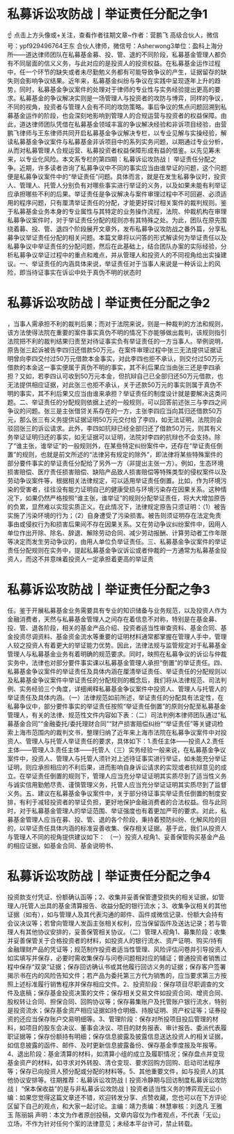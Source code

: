 # 私募诉讼攻防战丨举证责任分配之争1

☝ 点击上方头像或+关注，查看作者往期文章~作者：营鹏飞  高级合伙人，微信号：ypf929496764王东 合伙人律师，微信号：Asherwong3单位：盈科上海分所——道达律师团队在私募基金募、投、管、退的不同阶段，私募基金管理人都负有不同层面的信义义务，与此对应的是投资人的投资权益。在私募基金运作过程中，任一个环节的缺失或者未尽勤勉义务都有可能导致争议的产生，证据留存的缺失则会影响争议结果。近年来，私募基金纠纷与争议在实践中呈现逐年上升的趋势，同时，私募基金争议案件的处理对于律师的专业性与实务经验提出更高的要求。私募基金的争议解决实则是一场管理人与投资者的攻防与博弈，同样的争议，不同的视角，投资者与管理人会有不同的攻防策略。事后争议的焦点问题回溯到私募基金运作的阶段，也会深刻地影响到管理人的合规运营与投资者的权益保障。由此，道达律师团队凭借在私募基金领域丰富的争议解决经验和非诉项目经验，由营鹏飞律师与王东律师共同开启私募基金争议解决专栏，以专业见解与实操经验，解读私募基金争议案件与私募基金非诉项目中的系列实务问题，以期通过专业分析，从而对私募管理人合规运营、私募投资者权益保障形成有益的借鉴。以先见筹未来，以专业化风险。本文系专栏的第四期：私募诉讼攻防战丨 举证责任分配之争。近期，许多读者咨询了私募争议中不同的事实应当由谁举证的问题，这个问题便是私募争议案件中的“举证责任”问题。具体而言，就是在发生私募争议时，投资人、管理人、托管人分别负有对哪些事实进行举证的义务，以及如果未能有利举证应承担哪些不利的后果。举证责任是争议解决与案件审理过程中不可回避、必须适用的程序问题，只有厘清举证责任的分配，才能更好探讨相关案件的裁判规则。鉴于私募基金业务本身的专业属性与其特定的业务操作流程，法院、仲裁机构在审理私募争议案件时，对于举证责任分配的规则亦有其特殊之处。为此，团队在原先围绕着募、投、管、退四个阶段展开文章外，发布私募争议攻防战之番外篇，分享私募争议举证责任分配的相关问题。本篇文章将以问答的形式解读何为举证责任以及私募争议中举证责任的分配问题，然后在此基础上，结合团队办案的实际经验，分析私募争议举证过程中的重点和难点，并从管理人和投资人的不同视角给出实操建议。一、举证责任的内涵具体来说，举证责任对于当事人来说是一种诉讼上的风险，即当待证事实在诉讼中处于真伪不明的状态时

# 私募诉讼攻防战丨举证责任分配之争2

，当事人需承担不利的裁判后果；而对于法院来说，则是一种裁判的方法和规则，该方法使得法院在重要的案件事实真伪不明的情况下亦能够做出裁判，该规则指引法院把不利的裁判结果归责至对待证事实负有举证责任的一方当事人。举例说明，原告张三起诉被告李四归还借款50万元。在案件审理过程中张三无法提供证据证明曾向李四交付过50万元借款本金事实，对此李四也拒不承认，则交付过50万元借款的本金这一事实便属于真伪不明的事实，其不利后果应当由张三还是李四承担？又如，若李四认可收到50万元本金，但抗辩自己已全部归还50万元借款，也无法提供相应证据，对此张三也拒不承认，关于还款50万元的事实则属于真伪不明的事实，其不利后果又应当由谁来承担？举证责任的制度设计就是要解决这类问题。二、举证责任的分配规则依据上述的一般规则，可以回答前述张三与李四之间争议的问题。张三是主张借贷关系存在的一方，主张李四应当向其归还借款50万元，那么张三有义务提供证据证明50万元交付给了李四，如无法证明，法院则会驳回张三的诉讼请求。此外，李四如抗辩已经全部归还了借款50万元，则其有义务举证证明归还的事实，如无证据可以证明，法院对李四的抗辩也不会支持。除了“谁主张，谁举证”的一般规则外，在某些特定纠纷案件中，还存在“举证责任倒置”的规则，也就是前文所述的“法律另有规定的除外”，即法律将某些特殊案件的部分要件事实的举证责任分配给了另外一方（非提出主张一方）。例如，生态环境损害赔偿、医疗责任损害赔偿、缺陷产品致人损害赔偿等特殊类型的侵权案件以及劳动争议案件等，根据相关法律规定，可以适用举证责任倒置。比如，作为环境污染的受害者，往往没有能力证明自己的健康受损与环境污染存在因果关系。这种情况下，如果仍然严格按照“谁主张，谁举证”的规则分配举证责任，将大大增加原告的负累，显然难以实现实质正义。在此情况下，法律规定原告只须证明：（1）被告实施了污染环境的行为；（2）自身遭受了污染损害。被告则须证明存在法定免责事由或侵权行为和损害后果间不存在因果关系。又在劳动争议纠纷案件中，因用人单位作出开除、除名、辞退、解除劳动合同、减少劳动报酬、计算劳动者工作年限等决定而发生劳动争议的，由用人单位负举证责任。三、私募基金争议案件的举证责任分配规则在实务中，提起私募基金争议诉讼或者仲裁的一方通常为私募基金投资人，而这不并意味着投资人一定承担着更高的举证责

# 私募诉讼攻防战丨举证责任分配之争3

任。鉴于开展私募基金业务需要具有专业的知识储备与业务规范，以及投资人作为金融消费者，天然与私募基金管理人之间存在着信息不对称，特别是在基金募、投、管、退各阶段，相关的基金产品介绍、投资者适当性审查资料、基金合同、基金投资尽调资料、基金资金流水等重要的证明材料通常都掌握在管理人手中，管理人较之投资人有着更大的举证能力优势。因此，法律法规与监管规定对于私募基金管理人与私募基金业务有着明确的规范要求。同时，映照在私募争议的诉讼与仲裁实务中，法律也对部分要件事实课以私募基金管理人承担“倒置”的举证责任。四、私募基金争议案件的举证责任及具体内涵在厘清举证责任、举证责任的分配规则以及私募基金争议案件中举证责任的分配规则的概念后，我们将从法律规范、司法判例、实务经验三个角度，详细阐释私募基金争议案件中投资人、管理人与托管人的举证责任及具体内涵。（一）法律规范如前所述，举证责任的分配具有法定性，在私募争议中，部分要件事实的举证责任按照“举证责任倒置”的原则分配至私募基金管理人，有关的法律、规范性文件内容如下表：（二）司法判例本律师团队通过“私募基金合同”“金融委托/委托理财合同”“财产损害赔偿纠纷”“举证责任”等关键词检索上海市范围内的裁判文书，整理归纳了近年来上海市法院在私募争议案件中对投资人、管理人与托管人举证责任的要求，具体如下：1.责任主体——投资人2.责任主体——管理人3.责任主体——托管人（三）实务经验一般来说，在私募基金争议案件中，投资人、管理人与托管人须针对上述待证事实进行举证，如未能充分举证证明，则应承担相应的不利后果，进而影响自身诉讼请求的实现或者抗辩意见的成立。在举证责任倒置的规则下，管理人应当充分举证证明其实质尽到了适当性义务与诚实信用勤勉尽责、谨慎管理义务，托管人应当充分举证证明其实质尽到了监督义务。五、建议在私募基金争议案件中，关于部分待证事实举证责任倒置的制度安排，有利于减轻投资者的举证负担，更好地保护金融消费者的合法权益。但与此同时，对于私募基金管理人的举证范围、举证强度也有着更加严苛的要求。对此，私募基金管理人应当在募、投、管、退的各个阶段，秉持着预防纠纷、化解风险的目的，以举证责任具体内涵的标准妥善收集、保存相关证据。基于此，我们从投资人与管理人不同的视角提供建议如下： （一）投资人视角1、妥善保管购买基金产品的相应证据，如基金合同、基金说明书、

# 私募诉讼攻防战丨举证责任分配之争4

投资款支付凭证、份额确认函等；2、收集并妥善保管遭受损失的相关证据，如管理人/托管人出具的基金清算报告、收益分配的银行流水；3、收集争议相关的其他证据（如有），如与管理人及其代表沟通的邮件、函件或微信记录、份额大会持有会议决议等；若曾向管理人发函主张相关权利，应当保留函件及送达记录；若与管理人有其他协议安排的，妥善保管相关协议。（二）管理人视角1、募集阶段：收集并妥善保管关于合格投资者的材料，如投资人的银行流水、资产证明、购买/持有金融理财产品的凭证等；规范制作投资者适当性管理、风险评估问卷并引导投资人如实填写并保存，必要时需收集保存与问卷问题相对应的辅证；普通投资者销售过程中保存“双录”证据；保存回访确认书或其他履行回访义务的证据；保存客户签署揭示书在内的风险告知文件；若产品为委托第三方代为销售的，应当要求第三方按照上述标准履行销售程序并保存相应文件。2、投资阶段：保存项目尽职调查的文件及底稿；保存基金投资决策的文件；保存相关交易文件如投资合同、增资合同、股权转让合同、担保合同、回购协议等；保存募集账户及托管账户银行流水，特别是投资流水；保存基金资产相应证据如持仓明细、持股证明、资产权证等；证券投资的还应当保存账户交易明细等。3、管理阶段：保存对所投项目投后管理的材料，如项目的股东会决议、董事会决议、项目的财务报表、审计报告、委派代表履职证据等；保存份额持有明细；保存信息披露及披露信息送达投资人的相关证据，如信息披露的函件、邮件、及时更新信息披露备份、保存基金季度报及年报等。4、退出阶段：基金清算的材料，如清算小组的成立及履职情况；保存盘点并变现基金资产的材料，如寻求对外转股、清仓变现、要求回购方回购、启动司法程序等；保存已向投资人预分配或分配的材料等。5、其他重要文件，如与投资人的其他协议安排等。往期推荐：私募诉讼攻防战丨投资冷静期与回访制度私募诉讼攻防战丨 “保本保收益”的是与非私募诉讼攻防战丨投资者适当性义务的博弈观无讼小编：如果您觉得这篇文章还不错，欢迎转发分享、点赞收藏，您也可以在下方评论区留下自己的观点，和大家一起讨论。主编：靖力责编：林慧审核：刘逸凡 王雅玉 陈丽娟 声明：本文为作者原创投稿，文章内容仅为作者观点，不代表「无讼」立场，不作为针对任何个案的法律意见；未经本平台许可，禁止转载。

